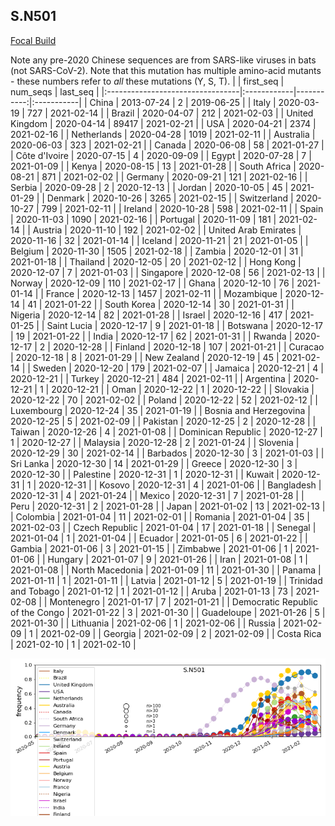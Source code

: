 

## S.N501
[Focal Build](https://nextstrain.org/groups/neherlab/ncov/S.N501)

Note any pre-2020 Chinese sequences are from SARS-like viruses in bats (not SARS-CoV-2).
Note that this mutation has multiple amino-acid mutants - these numbers refer to _all_ these mutations (Y, S, T).
|                                  | first_seq   |   num_seqs | last_seq   |
|:---------------------------------|:------------|-----------:|:-----------|
| China                            | 2013-07-24  |          2 | 2019-06-25 |
| Italy                            | 2020-03-19  |        727 | 2021-02-14 |
| Brazil                           | 2020-04-07  |        212 | 2021-02-03 |
| United Kingdom                   | 2020-04-14  |      89417 | 2021-02-21 |
| USA                              | 2020-04-21  |       2374 | 2021-02-16 |
| Netherlands                      | 2020-04-28  |       1019 | 2021-02-11 |
| Australia                        | 2020-06-03  |        323 | 2021-02-21 |
| Canada                           | 2020-06-08  |         58 | 2021-01-27 |
| Côte d'Ivoire                    | 2020-07-15  |          4 | 2020-09-09 |
| Egypt                            | 2020-07-28  |          7 | 2021-01-09 |
| Kenya                            | 2020-08-15  |         13 | 2021-01-28 |
| South Africa                     | 2020-08-21  |        871 | 2021-02-02 |
| Germany                          | 2020-09-21  |        121 | 2021-02-16 |
| Serbia                           | 2020-09-28  |          2 | 2020-12-13 |
| Jordan                           | 2020-10-05  |         45 | 2021-01-29 |
| Denmark                          | 2020-10-26  |       3265 | 2021-02-15 |
| Switzerland                      | 2020-10-27  |        799 | 2021-02-11 |
| Ireland                          | 2020-10-28  |        598 | 2021-02-11 |
| Spain                            | 2020-11-03  |       1090 | 2021-02-16 |
| Portugal                         | 2020-11-09  |        181 | 2021-02-14 |
| Austria                          | 2020-11-10  |        192 | 2021-02-02 |
| United Arab Emirates             | 2020-11-16  |         32 | 2021-01-14 |
| Iceland                          | 2020-11-21  |         21 | 2021-01-05 |
| Belgium                          | 2020-11-30  |       1505 | 2021-02-18 |
| Zambia                           | 2020-12-01  |         31 | 2021-01-18 |
| Thailand                         | 2020-12-05  |         20 | 2021-02-12 |
| Hong Kong                        | 2020-12-07  |          7 | 2021-01-03 |
| Singapore                        | 2020-12-08  |         56 | 2021-02-13 |
| Norway                           | 2020-12-09  |        110 | 2021-02-17 |
| Ghana                            | 2020-12-10  |         76 | 2021-01-14 |
| France                           | 2020-12-13  |       1457 | 2021-02-11 |
| Mozambique                       | 2020-12-14  |         41 | 2021-01-22 |
| South Korea                      | 2020-12-14  |         30 | 2021-01-31 |
| Nigeria                          | 2020-12-14  |         82 | 2021-01-28 |
| Israel                           | 2020-12-16  |        417 | 2021-01-25 |
| Saint Lucia                      | 2020-12-17  |          9 | 2021-01-18 |
| Botswana                         | 2020-12-17  |         19 | 2021-01-22 |
| India                            | 2020-12-17  |         62 | 2021-01-31 |
| Rwanda                           | 2020-12-17  |          2 | 2020-12-28 |
| Finland                          | 2020-12-18  |        107 | 2021-01-21 |
| Curacao                          | 2020-12-18  |          8 | 2021-01-29 |
| New Zealand                      | 2020-12-19  |         45 | 2021-02-14 |
| Sweden                           | 2020-12-20  |        179 | 2021-02-07 |
| Jamaica                          | 2020-12-21  |          4 | 2020-12-21 |
| Turkey                           | 2020-12-21  |        484 | 2021-02-11 |
| Argentina                        | 2020-12-21  |          1 | 2020-12-21 |
| Oman                             | 2020-12-22  |          1 | 2020-12-22 |
| Slovakia                         | 2020-12-22  |         70 | 2021-02-02 |
| Poland                           | 2020-12-22  |         52 | 2021-02-12 |
| Luxembourg                       | 2020-12-24  |         35 | 2021-01-19 |
| Bosnia and Herzegovina           | 2020-12-25  |          5 | 2021-02-09 |
| Pakistan                         | 2020-12-25  |          2 | 2020-12-28 |
| Taiwan                           | 2020-12-26  |          4 | 2021-01-08 |
| Dominican Republic               | 2020-12-27  |          1 | 2020-12-27 |
| Malaysia                         | 2020-12-28  |          2 | 2021-01-24 |
| Slovenia                         | 2020-12-29  |         30 | 2021-02-14 |
| Barbados                         | 2020-12-30  |          3 | 2021-01-03 |
| Sri Lanka                        | 2020-12-30  |         14 | 2021-01-29 |
| Greece                           | 2020-12-30  |          3 | 2020-12-30 |
| Palestine                        | 2020-12-31  |          1 | 2020-12-31 |
| Kuwait                           | 2020-12-31  |          1 | 2020-12-31 |
| Kosovo                           | 2020-12-31  |          4 | 2021-01-06 |
| Bangladesh                       | 2020-12-31  |          4 | 2021-01-24 |
| Mexico                           | 2020-12-31  |          7 | 2021-01-28 |
| Peru                             | 2020-12-31  |          2 | 2021-01-28 |
| Japan                            | 2021-01-02  |         13 | 2021-02-13 |
| Colombia                         | 2021-01-04  |         11 | 2021-02-01 |
| Romania                          | 2021-01-04  |         35 | 2021-02-03 |
| Czech Republic                   | 2021-01-04  |         17 | 2021-01-18 |
| Senegal                          | 2021-01-04  |          1 | 2021-01-04 |
| Ecuador                          | 2021-01-05  |          6 | 2021-01-22 |
| Gambia                           | 2021-01-06  |          3 | 2021-01-15 |
| Zimbabwe                         | 2021-01-06  |          1 | 2021-01-06 |
| Hungary                          | 2021-01-07  |          9 | 2021-01-26 |
| Iran                             | 2021-01-08  |          1 | 2021-01-08 |
| North Macedonia                  | 2021-01-09  |         11 | 2021-01-30 |
| Panama                           | 2021-01-11  |          1 | 2021-01-11 |
| Latvia                           | 2021-01-12  |          5 | 2021-01-19 |
| Trinidad and Tobago              | 2021-01-12  |          1 | 2021-01-12 |
| Aruba                            | 2021-01-13  |         73 | 2021-02-08 |
| Montenegro                       | 2021-01-17  |          7 | 2021-01-21 |
| Democratic Republic of the Congo | 2021-01-22  |          3 | 2021-01-30 |
| Guadeloupe                       | 2021-01-26  |          5 | 2021-01-30 |
| Lithuania                        | 2021-02-06  |          1 | 2021-02-06 |
| Russia                           | 2021-02-09  |          1 | 2021-02-09 |
| Georgia                          | 2021-02-09  |          2 | 2021-02-09 |
| Costa Rica                       | 2021-02-10  |          1 | 2021-02-10 |

![Overall trends S.N501](/overall_trends_figures/overall_trends_S.N501.png)